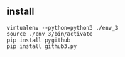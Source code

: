 install
-------

```
virtualenv --python=python3 ./env_3
source ./env_3/bin/activate
pip install pygithub
pip install github3.py
```

